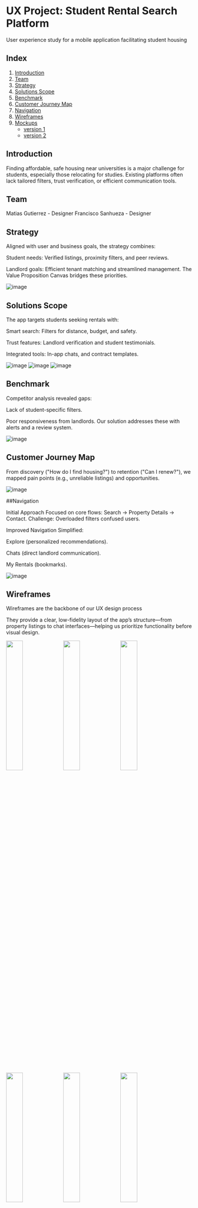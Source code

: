 # UX Project: Student Rental Search Platform
User experience study for a mobile application facilitating student housing

## Index

1. [Introduction](#introduction)  
2. [Team](#team)  
3. [Strategy](#strategy)  
4. [Solutions Scope](#solutions-scope)  
5. [Benchmark](#benchmark)  
6. [Customer Journey Map](#customer-journey-map)  
7. [Navigation](#navigation)   
8. [Wireframes](#wireframes)  
9. [Mockups](#mockups)  
   - [version 1](#version-1)  
   - [version 2](#version-2)

## Introduction
Finding affordable, safe housing near universities is a major challenge for students, especially those relocating for studies. Existing platforms often lack tailored filters, trust verification, or efficient communication tools. 

## Team

Matias Gutierrez - Designer
Francisco Sanhueza - Designer

## Strategy

Aligned with user and business goals, the strategy combines:

Student needs: Verified listings, proximity filters, and peer reviews.

Landlord goals: Efficient tenant matching and streamlined management.
The Value Proposition Canvas bridges these priorities.

![image](https://github.com/user-attachments/assets/e5ed75d5-6ea1-44eb-906b-76ad0d07756c)

## Solutions Scope

The app targets students seeking rentals with:

Smart search: Filters for distance, budget, and safety.

Trust features: Landlord verification and student testimonials.

Integrated tools: In-app chats, and contract templates.

![image](https://github.com/user-attachments/assets/1ca8b361-e2b0-4b39-84c5-b8d10b729811)
![image](https://github.com/user-attachments/assets/fcaff887-1602-46d0-84bb-b40aa00ebd7a)
![image](https://github.com/user-attachments/assets/d9c39464-2eae-4c60-8dfa-4bbfded1c1fa)

## Benchmark

Competitor analysis revealed gaps:

Lack of student-specific filters.

Poor responsiveness from landlords.
Our solution addresses these with alerts and a review system.

![image](https://github.com/user-attachments/assets/c0720dca-857b-42d5-9224-d73cb7eb8da4)

## Customer Journey Map

From discovery ("How do I find housing?") to retention ("Can I renew?"), we mapped pain points (e.g., unreliable listings) and opportunities.

![image](https://github.com/user-attachments/assets/ae6a51fb-6d97-4e3e-86ba-fa256880c519)

##Navigation

Initial Approach
Focused on core flows: Search → Property Details → Contact.
Challenge: Overloaded filters confused users.

Improved Navigation
Simplified:

Explore (personalized recommendations).

Chats (direct landlord communication).

My Rentals (bookmarks).

![image](https://github.com/user-attachments/assets/266c9f17-9112-41d5-a7de-a24a316dac67)

## Wireframes

Wireframes are the backbone of our UX design process

They provide a clear, low-fidelity layout of the app’s structure—from property listings to chat interfaces—helping us prioritize functionality before visual design.


<img src="https://github.com/user-attachments/assets/d897ca3b-9467-463e-be86-779b5f003855" width="30%">  
<img src="https://github.com/user-attachments/assets/13b0602e-965e-49d2-8748-90cff3cae8dd" width="30%">  
<img src="https://github.com/user-attachments/assets/3fe6fbc1-b642-4068-b47b-e2e39a18edf3" width="30%">  
<img src="https://github.com/user-attachments/assets/22746c23-eee4-4b88-afd0-b6127639eec9" width="30%">  
<img src="https://github.com/user-attachments/assets/d0bd2653-e44d-45dc-bc5f-878ca0e4481b" width="30%">  
<img src="https://github.com/user-attachments/assets/fba239a5-1f10-48b6-9f84-dffa7d1668fb" width="30%">  
<img src="https://github.com/user-attachments/assets/45a598b4-9967-44e9-b881-60ac2c7adc04" width="30%">  
<img src="https://github.com/user-attachments/assets/ef149bed-559e-4b98-a95e-4c2e39af6931" width="30%">  
<img src="https://github.com/user-attachments/assets/85892d97-2af4-4cc6-a61d-ba08e48db995" width="30%">  
<img src="https://github.com/user-attachments/assets/ef6e6286-4c99-463b-b21e-bf68b9b86125" width="30%">  
<img src="https://github.com/user-attachments/assets/41431eae-6f81-4681-b1e0-54e32cff3a00" width="30%">  
<img src="https://github.com/user-attachments/assets/f78ffe92-fa2e-48af-ba1d-a35a470d8838" width="30%">  
<img src="https://github.com/user-attachments/assets/55c3259a-d092-4d62-afb1-9bd3211ff8cd" width="30%">  
<img src="https://github.com/user-attachments/assets/c595e7b7-1c6a-496a-bc05-8ce7aafa1b65" width="30%">  
<img src="https://github.com/user-attachments/assets/262de9ca-b417-49c0-830c-4de799d7db08" width="30%">  
<img src="https://github.com/user-attachments/assets/824ba9fa-af36-4f2d-b409-a112d8aebfb9" width="30%">  
<img src="https://github.com/user-attachments/assets/ef973353-ff83-4fb8-86d2-fbf147fe2046" width="30%">  
<img src="https://github.com/user-attachments/assets/f7f0abcb-66a2-476f-8bd5-4d7f2a90e511" width="30%">  
<img src="https://github.com/user-attachments/assets/1ab2cc07-69d4-4e11-ac85-f3c02b1832e7" width="30%">  
<img src="https://github.com/user-attachments/assets/14d581c9-30b3-4712-8b09-f9d9f1d166a0" width="30%">  
<img src="https://github.com/user-attachments/assets/180fb2a4-2cc7-4e64-adac-dd64da6377c3" width="30%">  
<img src="https://github.com/user-attachments/assets/78970982-2c82-4f34-ba0e-c3a670c8248c" width="30%">  
<img src="https://github.com/user-attachments/assets/5524393a-cb1e-40d5-b126-85240c1f3bf3" width="30%">  
<img src="https://github.com/user-attachments/assets/4b3c2fd8-84c9-4691-86f8-16cd2cfd1351" width="30%">

## Mockups

Mockups bring our wireframes to life, transforming structural layouts into high-fidelity visual designs. This section showcases the evolution from our initial concept (Version 1) to a polished, professional interface (Version 2), incorporating user feedback and design best practices.

# version 1

Our first mockup iteration focused on core functionality, testing basic UI components and user flows. 

<img src="https://github.com/user-attachments/assets/fd4104c4-4cee-4ace-9372-4087bd9961e1" width="30%">
<img src="https://github.com/user-attachments/assets/326a4fdd-244c-45ee-8e4a-b68b7724ad53" width="30%">
<img src="https://github.com/user-attachments/assets/a5d3ad6c-493f-482a-b128-c503ea823f69" width="30%">
<img src="https://github.com/user-attachments/assets/eeef9d48-3381-42f0-a04e-841e0f0a5280" width="30%">
<img src="https://github.com/user-attachments/assets/5ec2311f-a524-41dd-91c3-6d7f102aec48" width="30%">
<img src="https://github.com/user-attachments/assets/07c2efe8-7a4f-4683-8a91-caa2b170e3c3" width="30%">
<img src="https://github.com/user-attachments/assets/486f407c-4d77-4334-b969-b04ce28161b9" width="30%">
<img src="https://github.com/user-attachments/assets/ce4ee477-3719-42bc-a901-57d25b0adc72" width="30%">
<img src="https://github.com/user-attachments/assets/2479adbb-1396-4a39-ab6c-0f3fbd3b999d" width="30%">
<img src="https://github.com/user-attachments/assets/4d6f4d45-2b96-4ce5-be77-2f17cff2be10" width="30%">
<img src="https://github.com/user-attachments/assets/a277002b-1869-47a4-9497-4fb053853f9a" width="30%">
<img src="https://github.com/user-attachments/assets/2f3672dd-5b5a-4a8d-aee4-d3d808a293cd" width="30%">
<img src="https://github.com/user-attachments/assets/a532f29d-b98d-4087-a93b-db0894c39762" width="30%">
<img src="https://github.com/user-attachments/assets/f1f248a3-7c82-45e2-8cf8-2890fcbda675" width="30%">
<img src="https://github.com/user-attachments/assets/0bd52793-d99e-474f-b12f-d59790758c30" width="30%">
<img src="https://github.com/user-attachments/assets/06a0033e-05d1-4219-89ef-79f4090bf56d" width="30%">
<img src="https://github.com/user-attachments/assets/ff183a18-4852-40c5-a053-043a28649748" width="30%">
<img src="https://github.com/user-attachments/assets/1f830139-d1a4-4ec0-a467-103aec554399" width="30%">
<img src="https://github.com/user-attachments/assets/35522c4d-85f4-47b9-a940-ff9d72579477" width="30%">
<img src="https://github.com/user-attachments/assets/ff5dac78-2be3-4647-ac37-e59fe454d684" width="30%">
<img src="https://github.com/user-attachments/assets/eca6b17c-305e-456e-8563-0d497422ca20" width="30%">
<img src="https://github.com/user-attachments/assets/91c2926a-f402-4e30-8a1a-bdd0c235284b" width="30%">
<img src="https://github.com/user-attachments/assets/ff9d1545-5ef2-4826-bf7d-0fd83d9c477b" width="30%">
<img src="https://github.com/user-attachments/assets/eec7de24-9b6f-4b90-b998-1f32d802528f" width="30%">
<img src="https://github.com/user-attachments/assets/0e92a17e-962c-44a3-a2ab-8cccea489269" width="30%">
<img src="https://github.com/user-attachments/assets/5f6ee44b-de8b-4a30-a224-5f552c610a4f" width="30%">


# version 2

After feedback, Version 2 elevated the design with:

Custom color palette (accessible contrast), consistent iconography, and bold typography for readability.

Enhanced Interactions: Micro-animations and contextual tooltips.

Trust-Building Elements: Verified landlord badges, student testimonials, and safety score labels.

Search Filters: Redesigned with intuitive toggles (e.g., "Pet-Friendly").

Property Cards: High-quality images, distance-to-campus metrics, and price alerts.

<img src="https://github.com/user-attachments/assets/75de59f1-7f1c-4e85-bc7b-4a494ee34cb4" width="30%">  
<img src="https://github.com/user-attachments/assets/23a7088a-95c9-4c4e-8609-8e38581962ff" width="30%">  
<img src="https://github.com/user-attachments/assets/f471f5c8-06d7-4f60-bf51-4a51ae9595fe" width="30%">  
<img src="https://github.com/user-attachments/assets/572eb64e-1f78-4cc4-8a21-b98fb0fa2adc" width="30%">  
<img src="https://github.com/user-attachments/assets/50224ab3-c5ee-424d-b928-a12f37317cb6" width="30%">  
<img src="https://github.com/user-attachments/assets/edfab432-1194-4350-8c4f-50243f5fe9be" width="30%">  
<img src="https://github.com/user-attachments/assets/aba5ac6c-4009-4d63-935c-d864f9d0cbc6" width="30%">  
<img src="https://github.com/user-attachments/assets/09b18b47-5739-4199-b50d-2954455f5991" width="30%">  
<img src="https://github.com/user-attachments/assets/2685332c-701e-4180-bcd9-01456a6effb1" width="30%">  
<img src="https://github.com/user-attachments/assets/4d1e0f11-6238-4eff-8e23-5c779c34316e" width="30%">  
<img src="https://github.com/user-attachments/assets/8215283e-73fb-4175-bc8b-0b5b52a3176b" width="30%">  
<img src="https://github.com/user-attachments/assets/79b42409-d8a6-4fca-81f0-699ce6b5fb15" width="30%">  
<img src="https://github.com/user-attachments/assets/aa22eef9-d7e1-4cf7-a9ee-05023c231c6a" width="30%">  
<img src="https://github.com/user-attachments/assets/95aeb921-b2d2-4b76-9b45-607181680a76" width="30%">  
<img src="https://github.com/user-attachments/assets/d05690ae-3d0d-40d5-a591-d993b43f385d" width="30%">  
<img src="https://github.com/user-attachments/assets/20a15883-47f7-4e44-85fa-a2e1da1be281" width="30%">  
<img src="https://github.com/user-attachments/assets/424b6739-db77-48ab-b6d3-7ea93a076c42" width="30%">  
<img src="https://github.com/user-attachments/assets/154da20a-484f-4d76-b832-82d3ecd266d5" width="30%">  
<img src="https://github.com/user-attachments/assets/d191b755-570f-4e71-a1c2-808a9d3227ac" width="30%">  
<img src="https://github.com/user-attachments/assets/08e56c3b-7fc0-4527-ab0d-a8f405216dcb" width="30%">  
<img src="https://github.com/user-attachments/assets/eb03b059-9e49-42ae-9fdc-962a9a55a29d" width="30%">  
<img src="https://github.com/user-attachments/assets/a8447a7d-9ce6-407a-a08f-cba979e10e15" width="30%">  
<img src="https://github.com/user-attachments/assets/718e2b56-0291-4f69-8294-c07a2f894c6b" width="30%">  
<img src="https://github.com/user-attachments/assets/f51572f3-e5cf-4ae7-bbca-6efce754f6b0" width="30%">  
<img src="https://github.com/user-attachments/assets/476f0aa2-531a-4d77-99b1-a7aee0acd475" width="30%">  
<img src="https://github.com/user-attachments/assets/ea4b6b7d-6a48-402f-91e0-93a68a563dff" width="30%">
